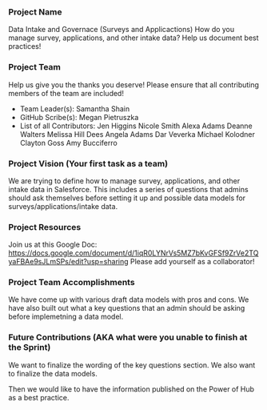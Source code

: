 ### Project Name
Data Intake and Governace (Surveys and Applicactions)
How do you manage survey, applications, and other intake data?  Help us document best practices!

### Project Team
Help us give you the thanks you deserve! Please ensure that all contributing members of the team are included!
* Team Leader(s): Samantha Shain
* GitHub Scribe(s): Megan Pietruszka
* List of all Contributors: 
Jen Higgins
Nicole Smith
Alexa Adams
Deanne Walters
Melissa Hill Dees
Angela Adams
Dar Veverka
Michael Kolodner
Clayton Goss
Amy Bucciferro

### Project Vision (Your first task as a team)

We are trying to define how to manage survey, applications, and other intake data in Salesforce. This includes a series of questions that admins should ask themselves before setting it up and possible data models for surveys/applications/intake data.

### Project Resources
Join us at this Google Doc:  https://docs.google.com/document/d/1iqR0LYNrVs5MZ7bKvGFSf9ZrVe2TQyaFBAe9sJLmSPs/edit?usp=sharing
Please add yourself as a collaborator!

### Project Team Accomplishments
We have come up with various draft data models with pros and cons. We have also built out what a key questions that an admin should be asking before implemetning a data model.

### Future Contributions (AKA what were you unable to finish at the Sprint)
We want to finalize the wording of the key questions section. We also want to finalize the data models.

Then we would like to have the information published on the Power of Hub as a best practice.
